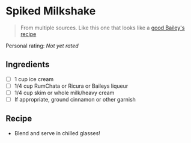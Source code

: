 <!-- Do not modify sections with "AUTO-*". They are updated by make.py -->

# Spiked Milkshake

> From multiple sources. Like this one that looks like a [good Bailey's recipe](https://www.sheknows.com/food-and-recipes/articles/980181/two-baileys-cocktails-for-valentines-day/)

<!-- rating=0; (User can specify rating on scale of 1-5) -->
<!-- AUTO-UserRating -->
Personal rating: *Not yet rated*
<!-- /AUTO-UserRating -->

<!-- name_image=None; (User can specify image name) -->
<!-- AUTO-Image -->
<!-- TODO: Capture image -->
<!-- /AUTO-Image -->

## Ingredients

* [ ] 1 cup ice cream
* [ ] 1/4 cup RumChata or Ricura or Baileys liqueur
* [ ] 1/4 cup skim or whole milk/heavy cream
* [ ] If appropriate, ground cinnamon or other garnish

## Recipe

* Blend and serve in chilled glasses!
